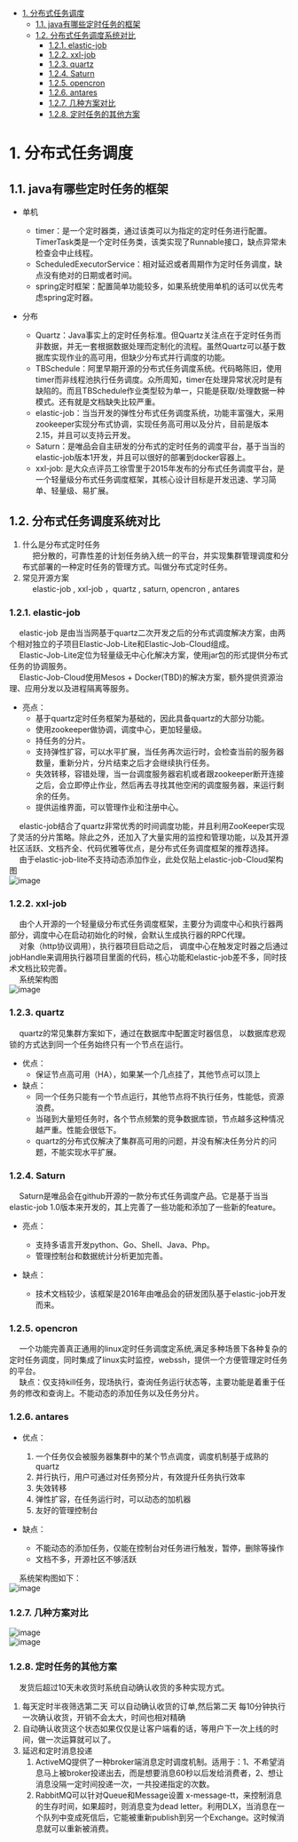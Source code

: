 

<!-- TOC -->

- [1. 分布式任务调度](#1-分布式任务调度)
    - [1.1. java有哪些定时任务的框架](#11-java有哪些定时任务的框架)
    - [1.2. 分布式任务调度系统对比](#12-分布式任务调度系统对比)
        - [1.2.1. elastic-job](#121-elastic-job)
        - [1.2.2. xxl-job](#122-xxl-job)
        - [1.2.3. quartz](#123-quartz)
        - [1.2.4. Saturn](#124-saturn)
        - [1.2.5. opencron](#125-opencron)
        - [1.2.6. antares](#126-antares)
        - [1.2.7. 几种方案对比](#127-几种方案对比)
        - [1.2.8. 定时任务的其他方案](#128-定时任务的其他方案)

<!-- /TOC -->

# 1. 分布式任务调度  
## 1.1. java有哪些定时任务的框架  
* 单机
    * timer：是一个定时器类，通过该类可以为指定的定时任务进行配置。TimerTask类是一个定时任务类，该类实现了Runnable接口，缺点异常未检查会中止线程。
    * ScheduledExecutorService：相对延迟或者周期作为定时任务调度，缺点没有绝对的日期或者时间。
    * spring定时框架：配置简单功能较多，如果系统使用单机的话可以优先考虑spring定时器。

* 分布
    * Quartz：Java事实上的定时任务标准。但Quartz关注点在于定时任务而非数据，并无一套根据数据处理而定制化的流程。虽然Quartz可以基于数据库实现作业的高可用，但缺少分布式并行调度的功能。  
    * TBSchedule：阿里早期开源的分布式任务调度系统。代码略陈旧，使用timer而非线程池执行任务调度。众所周知，timer在处理异常状况时是有缺陷的。而且TBSchedule作业类型较为单一，只能是获取/处理数据一种模式。还有就是文档缺失比较严重。  
    * elastic-job：当当开发的弹性分布式任务调度系统，功能丰富强大，采用zookeeper实现分布式协调，实现任务高可用以及分片，目前是版本2.15，并且可以支持云开发。  
    * Saturn：是唯品会自主研发的分布式的定时任务的调度平台，基于当当的elastic-job版本1开发，并且可以很好的部署到docker容器上。  
    * xxl-job: 是大众点评员工徐雪里于2015年发布的分布式任务调度平台，是一个轻量级分布式任务调度框架，其核心设计目标是开发迅速、学习简单、轻量级、易扩展。  


## 1.2. 分布式任务调度系统对比  
1. 什么是分布式定时任务  
&emsp; 把分散的，可靠性差的计划任务纳入统一的平台，并实现集群管理调度和分布式部署的一种定时任务的管理方式。叫做分布式定时任务。  
2. 常见开源方案  
&emsp; elastic-job , xxl-job ，quartz , saturn,  opencron , antares  

### 1.2.1. elastic-job  
&emsp; elastic-job 是由当当网基于quartz二次开发之后的分布式调度解决方案，由两个相对独立的子项目Elastic-Job-Lite和Elastic-Job-Cloud组成。  
&emsp; Elastic-Job-Lite定位为轻量级无中心化解决方案，使用jar包的形式提供分布式任务的协调服务。  
&emsp; Elastic-Job-Cloud使用Mesos + Docker(TBD)的解决方案，额外提供资源治理、应用分发以及进程隔离等服务。  

* 亮点：  
    * 基于quartz定时任务框架为基础的，因此具备quartz的大部分功能。    
    * <font >使用zookeeper做协调，调度中心，更加轻量级。   
    * 持任务的分片。  
    * 支持弹性扩容，可以水平扩展，当任务再次运行时，会检查当前的服务器数量，重新分片，分片结束之后才会继续执行任务。  
    * 失效转移，容错处理，当一台调度服务器宕机或者跟zookeeper断开连接之后，会立即停止作业，然后再去寻找其他空闲的调度服务器，来运行剩余的任务。  
    * 提供运维界面，可以管理作业和注册中心。  

&emsp; elastic-job结合了quartz非常优秀的时间调度功能，并且利用ZooKeeper实现了灵活的分片策略。除此之外，还加入了大量实用的监控和管理功能，以及其开源社区活跃、文档齐全、代码优雅等优点，是分布式任务调度框架的推荐选择。  
&emsp; 由于elastic-job-lite不支持动态添加作业，此处仅贴上elastic-job-Cloud架构图  
![image](http://182.92.69.8:8081/img/frame/frame-1.png)  

### 1.2.2. xxl-job  
&emsp; 由个人开源的一个轻量级分布式任务调度框架，主要分为调度中心和执行器两部分，调度中心在启动初始化的时候，会默认生成执行器的RPC代理。  
&emsp; 对象（http协议调用），执行器项目启动之后， 调度中心在触发定时器之后通过jobHandle来调用执行器项目里面的代码，核心功能和elastic-job差不多，同时技术文档比较完善。  
&emsp; 系统架构图  
![image](http://182.92.69.8:8081/img/frame/frame-2.png)  

### 1.2.3. quartz  
&emsp; quartz的常见集群方案如下，通过在数据库中配置定时器信息， 以数据库悲观锁的方式达到同一个任务始终只有一个节点在运行。  

* 优点：  
    * 保证节点高可用（HA），如果某一个几点挂了，其他节点可以顶上
* 缺点：  
    * 同一个任务只能有一个节点运行，其他节点将不执行任务，性能低，资源浪费。  
    * 当碰到大量短任务时，各个节点频繁的竞争数据库锁，节点越多这种情况越严重。性能会很低下。  
    * quartz的分布式仅解决了集群高可用的问题，并没有解决任务分片的问题，不能实现水平扩展。  

### 1.2.4. Saturn  
&emsp; Saturn是唯品会在github开源的一款分布式任务调度产品。它是基于当当elastic-job 1.0版本来开发的，其上完善了一些功能和添加了一些新的feature。  

* 亮点：
    * 支持多语言开发python、Go、Shell、Java、Php。  
    * 管理控制台和数据统计分析更加完善。  

* 缺点：
    * 技术文档较少，该框架是2016年由唯品会的研发团队基于elastic-job开发而来。  

### 1.2.5. opencron  
&emsp; 一个功能完善真正通用的linux定时任务调度定系统,满足多种场景下各种复杂的定时任务调度，同时集成了linux实时监控，webssh，提供一个方便管理定时任务的平台。  
&emsp; 缺点：仅支持kill任务，现场执行，查询任务运行状态等，主要功能是着重于任务的修改和查询上。不能动态的添加任务以及任务分片。  

### 1.2.6. antares

* 优点：  
    1. 一个任务仅会被服务器集群中的某个节点调度，调度机制基于成熟的quartz
    2. 并行执行，用户可通过对任务预分片，有效提升任务执行效率
    3. 失效转移
    4. 弹性扩容，在任务运行时，可以动态的加机器
    5. 友好的管理控制台

* 缺点：  
    * 不能动态的添加任务，仅能在控制台对任务进行触发，暂停，删除等操作  
    * 文档不多，开源社区不够活跃

&emsp; 系统架构图如下：  
![image](http://182.92.69.8:8081/img/frame/frame-3.png)  

### 1.2.7. 几种方案对比  
![image](http://182.92.69.8:8081/img/frame/frame-4.png)  
![image](http://182.92.69.8:8081/img/frame/frame-5.png)  


### 1.2.8. 定时任务的其他方案  
&emsp; 发货后超过10天未收货时系统自动确认收货的多种实现方式。  
1. 每天定时半夜筛选第二天 可以自动确认收货的订单,然后第二天 每10分钟执行一次确认收货，开销不会太大，时间也相对精确
2. 自动确认收货这个状态如果仅仅是让客户端看的话，等用户下一次上线的时间，做一次运算就可以了。
3. 延迟和定时消息投递
    1. ActiveMQ提供了一种broker端消息定时调度机制。适用于：1、不希望消息马上被broker投递出去，而是想要消息60秒以后发给消费者，2、想让消息没隔一定时间投递一次，一共投递指定的次数。  
    2. RabbitMQ可以针对Queue和Message设置 x-message-tt，来控制消息的生存时间，如果超时，则消息变为dead letter。利用DLX，当消息在一个队列中变成死信后，它能被重新publish到另一个Exchange。这时候消息就可以重新被消费。

